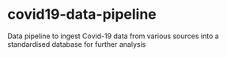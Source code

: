 # covid19-data-pipeline
Data pipeline to ingest Covid-19 data from various sources into a standardised database for further analysis
